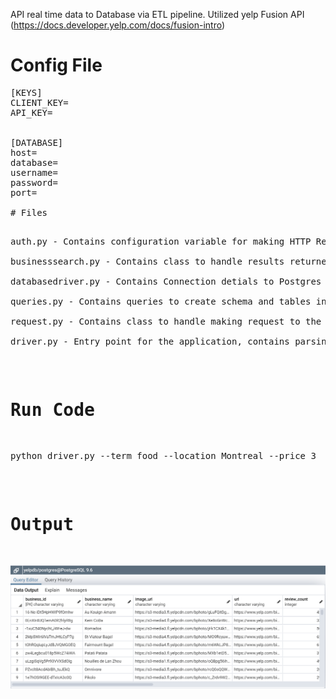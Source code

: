 API real time data to Database via ETL pipeline. Utilized yelp Fusion API (https://docs.developer.yelp.com/docs/fusion-intro)

# Config File

<pre>
[KEYS]
CLIENT_KEY=<YOUR CLIENT KEY>
API_KEY=<YOUR API KEY>


[DATABASE]
host=<HOST NAME>
database=<DB NAME>
username=<USER NAME>
password=<PASSWORD>
port=<PORT
       </pre\>

# Files

<pre>
auth.py - Contains configuration variable for making HTTP Request

businesssearch.py - Contains class to handle results returned from the search request

databasedriver.py - Contains Connection detials to Postgres database and executing queries

queries.py - Contains queries to create schema and tables in postgres and insert statement format

request.py - Contains class to handle making request to the API

driver.py - Entry point for the application, contains parsing command line arguments and control the program flow.
</pre>


# Run Code
<pre>
python driver.py --term food --location Montreal --price 3
</pre>

# Output
![Name](APIPullToDatabase/Resultsapiyelpdb.png)
